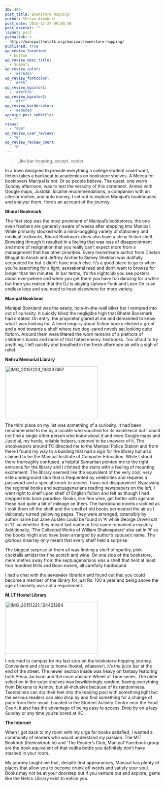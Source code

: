 ```yaml
---
ID: 490
post_title: Bookstore Hopping
author: Shriya Atmakuri
post_date: 2015-12-27 09:00:40
post_excerpt: ""
layout: post
permalink: >
  http://manipalthetalk.org/manipal/bookstore-hopping/
published: true
wp_review_location:
  - bottom
wp_review_desc_title:
  - Summary
wp_review_color:
  - '#ff6464'
wp_review_fontcolor:
  - '#555'
wp_review_bgcolor1:
  - '#fbfbfb'
wp_review_bgcolor2:
  - '#fff'
wp_review_bordercolor:
  - '#ededed'
wpsnipp_post_subtitle:
  - ""
views:
  - "990"
wp_review_user_reviews:
  - "0"
wp_review_review_count:
  - "0"
---
```

<blockquote>Like bar-hopping, except  cooler</blockquote>
In a town designed to provide everything a college student could want, fiction takes a backseat to academics on bookstore shelves. A Mecca for booklovers Manipal is not. Or so people believe. The quest, one warm Sunday afternoon, was to test the veracity of this statement. Armed with Google maps, Justdial, localite recommendations, a companion with an ulterior motive, and auto money, I set out to explore Manipal’s bookhouses and analyse them. Here’s an account of the journey.

<strong>Bharat Bookmark</strong>

The first stop was the most prominent of Manipal’s bookstores, the one even freshers are generally aware of weeks after stepping into Manipal. While primarily stocked with a mind-boggling variety of stationery and medical textbooks, Bharat Bookmark does also have a shiny fiction shelf. Browsing through it resulted in a feeling that was less of disappointment and more of resignation that you really can’t expect more from a management that has other priorities. Every mainstream author from Chetan Bhagat to Amish and Jeffrey Archer to Sidney Sheldon was dutifully accounted for but it didn’t have much else. It’s a good place to go to when you’re searching for a light, sensational read and don’t want to browse for longer than ten minutes. In bar terms, it’s the nightclub you see posters about everywhere and when you get there you have fun dancing for a while but then you realise that the DJ is playing Uptown Funk and Lean On in an endless loop and you need to head elsewhere for more variety.

<strong>Manipal Bookland</strong>

Manipal Bookland was the seedy, hole-in-the-wall biker bar I ventured into out of curiosity. It quickly killed the negligible high that Bharat Bookmark had created. On entry, the proprietor glared at me and demanded to know what I was looking for. A timid enquiry about fiction books elicited a grunt and a nod towards a shelf where two dog-eared novels sat looking quite forlorn. Around them were littered the worn remains of a plethora of children’s books and more of that hated enemy: textbooks. Too afraid to try anything, I left quickly and breathed in the fresh afternoon air with a sigh of relief.

<strong>Nehru Memorial Library</strong>

<a href="http://manipalthetalk.net/wp-content/uploads/2015/12/IMG_20151223_163337467-1.jpg" rel="attachment wp-att-493"><img class="size-medium wp-image-493 aligncenter" src="http://manipalthetalk.net/wp-content/uploads/2015/12/IMG_20151223_163337467-1-300x169.jpg" alt="IMG_20151223_163337467" width="300" height="169" /></a>

The third place on my list was something of a curiosity. It had been recommended to me by a localite who vouched for its excellence but I could not find a single other person who knew about it and even Google maps and Justdial, my hardy, reliable helpers, seemed to be unaware of it. The shopkeepers around TC directed me to the Manipal Police Station and from there I found my way to a building that had a sign for the library but also claimed to be the Manipal Institute of Computer Education. While I stood there thoroughly confused, a helpful Samaritan pointed me to the right entrance for the library and I climbed the stairs with a feeling of mounting excitement. The library seemed like the equivalent of the very cool, very elite underground club that is frequented by celebrities and requires a password and a special knock to access. I was not disappointed. Bypassing the regional books and septuagenarians reading newspapers on the left, I went right to shelf upon shelf of English fiction and felt as though I had stepped into book paradise. Books, like fine wine, get better with age and these had quite a bit of mileage on them. The hardbound novels crackled as I took them off the shelf and the smell of old books permeated the air as I delicately turned yellowing pages. They were arranged, ostensibly by author name but Jane Austen could be found in ‘A’ while George Orwell sat in ‘G’ so whether they meant last name or first name remained a mystery. Additionally, ‘The Collected Works of William Shakespeare’ also sat in ‘A’ so the books might also have been arranged by author’s spouse’s name. The glorious disarray only meant that every shelf held a surprise.

The biggest surprise of them all was finding a shelf of sparkly, pink cocktails amidst the fine scotch and wine. On one side of the bookstore, mere metres away from the septuagenarians was a shelf that held at least four hundred Mills and Boon novels, all carefully hardbound.

I had a chat with the <span style="text-decoration: line-through">bartender</span> librarian and found out that you could become a member of the library for just Rs. 100 a year and being above the age of seventy was not a requirement.

<strong>M.I.T Hostel Library</strong>

<a href="http://manipalthetalk.net/wp-content/uploads/2015/12/IMG_20151221_124421264.jpg" rel="attachment wp-att-494"><img class="size-medium wp-image-494 aligncenter" src="http://manipalthetalk.net/wp-content/uploads/2015/12/IMG_20151221_124421264-300x169.jpg" alt="IMG_20151221_124421264" width="300" height="169" /></a>

I returned to campus for my last stop on the bookstore-hopping journey. Convenient and close to home (hostel, whatever), it’s the juice bar at the end of the street. The newer section inside was heavy on fantasy featuring both Percy Jackson and the more obscure Wheel of Time series. The older selection in the outer shelves was bewilderingly random, having everything from Dickens to Asimov, but all-inclusive because of its randomness. Teetotallers can dip their feet into the reading pool with something light but the serious readers can also drop by and find something for a change of pace from their usual. Located in the Student Activity Centre near the Food Court, it also has the advantage of being easy to access. Drop by on a lazy Sunday or any time you’re bored at KC.

<strong>The Internet</strong>

When I got back to my room with my urge for books satisfied, I wanted a community of readers who would understand my passion. The MIT Bookhub (thebookhub.in) and ‘The Reader’s Club, Manipal’ Facebook group are the book equivalent of that vodka bottle you definitely don’t have stashed in your room.

My journey taught me that, despite first appearances, Manipal has plenty of places that allow you to become drunk off words and satisfy your soul. Books may not be at your doorstep but if you venture out and explore, gems like the Nehru Library exist to entice you.
